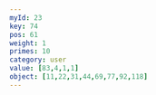 ```yaml
---
myId: 23
key: 74
pos: 61
weight: 1
primes: 10
category: user
value: [83,4,1,1]
object: [11,22,31,44,69,77,92,118]
---
```

